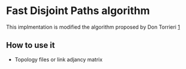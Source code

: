 Fast Disjoint Paths algorithm
==================================

This implmentation is modified the algorithm proposed by Don Torrieri [1](http://ieeexplore.ieee.org/document/258192/)



How to use it
------------------

* Topology files or link adjancy matrix
